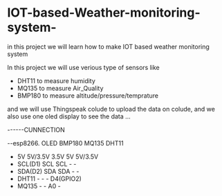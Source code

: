 # IOT-based-Weather-monitoring-system-
in this project we will learn  how to make IOT based weather monitoring system

In this project we will use verious type of sensors like 
- DHT11 to measure humidity 
- MQ135 to measure Air_Quality 
- BMP180 to measure altitude/pressure/temprature 

and we will use Thingspeak colude to upload the data on colude, and we also use one oled display to see the data ...


------CUNNECTION 

--esp8266.                  OLED                   BMP180                MQ135                DHT11
- 5V                       5V/3.5V                   3.5V                  5V                5V/3.5V   
- SCL(D1)                    SCL                      SCL                   -                   -
- SDA(D2)                    SDA                      SDA                   -                   -
- DHT11                       -                        -                    -                D4(GPIO2)
- MQ135                       -                        -                    A0                   -
                                                               

